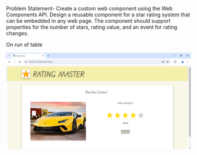 Problem Statement- Create a custom web component using the Web Components API.
Design a reusable component for a star rating system that can be embedded in any web page. 
The component should support properties for the number of stars, rating value, and an event for rating changes.

On run of table

![Table](Assets/ss.png)
